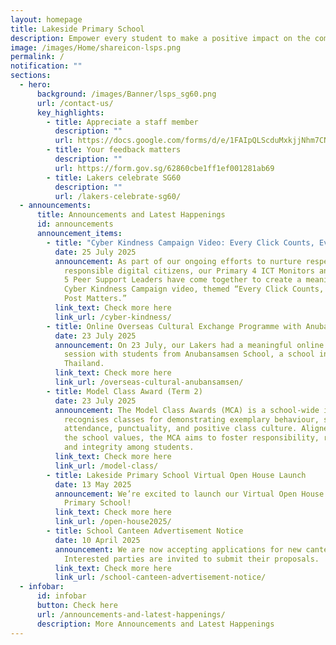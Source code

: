 ```yaml
---
layout: homepage
title: Lakeside Primary School
description: Empower every student to make a positive impact on the community.
image: /images/Home/shareicon-lsps.png
permalink: /
notification: ""
sections:
  - hero:
      background: /images/Banner/lsps_sg60.png
      url: /contact-us/
      key_highlights:
        - title: Appreciate a staff member
          description: ""
          url: https://docs.google.com/forms/d/e/1FAIpQLScduMxkjjNhm7CNWqHyKdTfFis0E7BoILxPVI4V3qnj01pgKg/viewform
        - title: Your feedback matters
          description: ""
          url: https://form.gov.sg/62860cbe1ff1ef001281ab69
        - title: Lakers celebrate SG60
          description: ""
          url: /lakers-celebrate-sg60/
  - announcements:
      title: Announcements and Latest Happenings
      id: announcements
      announcement_items:
        - title: "Cyber Kindness Campaign Video: Every Click Counts, Every Post Matters"
          date: 25 July 2025
          announcement: As part of our ongoing efforts to nurture respectful and
            responsible digital citizens, our Primary 4 ICT Monitors and Primary
            5 Peer Support Leaders have come together to create a meaningful
            Cyber Kindness Campaign video, themed “Every Click Counts, Every
            Post Matters.”
          link_text: Check more here
          link_url: /cyber-kindness/
        - title: Online Overseas Cultural Exchange Programme with Anubansamsen School
          date: 23 July 2025
          announcement: On 23 July, our Lakers had a meaningful online cultural exchange
            session with students from Anubansamsen School, a school in Bangkok,
            Thailand.
          link_text: Check more here
          link_url: /overseas-cultural-anubansamsen/
        - title: Model Class Award (Term 2)
          date: 23 July 2025
          announcement: The Model Class Awards (MCA) is a school-wide initiative that
            recognises classes for demonstrating exemplary behaviour, strong
            attendance, punctuality, and positive class culture. Aligned with
            the school values, the MCA aims to foster responsibility, respect,
            and integrity among students.
          link_text: Check more here
          link_url: /model-class/
        - title: Lakeside Primary School Virtual Open House Launch
          date: 13 May 2025
          announcement: We’re excited to launch our Virtual Open House for Lakeside
            Primary School!
          link_text: Check more here
          link_url: /open-house2025/
        - title: School Canteen Advertisement Notice
          date: 10 April 2025
          announcement: We are now accepting applications for new canteen vendors.
            Interested parties are invited to submit their proposals.
          link_text: Check more here
          link_url: /school-canteen-advertisement-notice/
  - infobar:
      id: infobar
      button: Check here
      url: /announcements-and-latest-happenings/
      description: More Announcements and Latest Happenings
---
```

